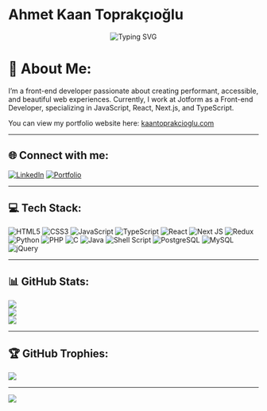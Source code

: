 # Ahmet Kaan Toprakçıoğlu

<div align="center">
  <img src="https://readme-typing-svg.herokuapp.com?font=Fira+Code&weight=500&size=40&pause=1000&color=6AD3F7&center=true&vCenter=true&width=735&lines=Hi+👋;I'm+Kaan+Toprakçıoğlu;Welcome+to+my+profile!" alt="Typing SVG" />
</div>

# 💫 About Me:
I’m a front-end developer passionate about creating performant, accessible, and beautiful web experiences.
Currently, I work at Jotform as a Front-end Developer, specializing in JavaScript, React, Next.js, and TypeScript.

You can view my portfolio website here: [kaantoprakcioglu.com](https://www.kaantoprakcioglu.com/)

---

## 🌐 Connect with me:

[![LinkedIn](https://img.shields.io/badge/LinkedIn-blue?style=flat-square&logo=linkedin&logoColor=white)](https://linkedin.com/in/ahmet-kaan-toprakçıoğlu)
[![Portfolio](https://img.shields.io/badge/Portfolio-gray?style=flat-square&logo=About.me&logoColor=white)](https://www.kaantoprakcioglu.com/)

---

## 💻 Tech Stack:
![HTML5](https://img.shields.io/badge/html5-%23E34F26.svg?style=for-the-badge&logo=html5&logoColor=white)
![CSS3](https://img.shields.io/badge/css3-%231572B6.svg?style=for-the-badge&logo=css3&logoColor=white)
![JavaScript](https://img.shields.io/badge/javascript-%23323330.svg?style=for-the-badge&logo=javascript&logoColor=%23F7DF1E)
![TypeScript](https://img.shields.io/badge/typescript-%23007ACC.svg?style=for-the-badge&logo=typescript&logoColor=white)
![React](https://img.shields.io/badge/react-%2320232a.svg?style=for-the-badge&logo=react&logoColor=%2361DAFB)
![Next JS](https://img.shields.io/badge/Next-black?style=for-the-badge&logo=next.js&logoColor=white)
![Redux](https://img.shields.io/badge/redux-%23593d88.svg?style=for-the-badge&logo=redux&logoColor=white)
![Python](https://img.shields.io/badge/python-3670A0?style=for-the-badge&logo=python&logoColor=ffdd54)
![PHP](https://img.shields.io/badge/php-%23777BB4.svg?style=for-the-badge&logo=php&logoColor=white)
![C](https://img.shields.io/badge/c-%2300599C.svg?style=for-the-badge&logo=c&logoColor=white)
![Java](https://img.shields.io/badge/java-%23ED8B00.svg?style=for-the-badge&logo=java&logoColor=white)
![Shell Script](https://img.shields.io/badge/shell_script-%23121011.svg?style=for-the-badge&logo=gnu-bash&logoColor=white)
![PostgreSQL](https://img.shields.io/badge/postgres-%23316192.svg?style=for-the-badge&logo=postgresql&logoColor=white)
![MySQL](https://img.shields.io/badge/mysql-%2300f.svg?style=for-the-badge&logo=mysql&logoColor=white)
![jQuery](https://img.shields.io/badge/jquery-%230769AD.svg?style=for-the-badge&logo=jquery&logoColor=white)

---

## 📊 GitHub Stats:
![](https://github-readme-stats.vercel.app/api?username=ahmettoprakcioglu&theme=github_dark&hide_border=false&include_all_commits=true&count_private=true)<br/>
![](https://github-readme-streak-stats.herokuapp.com/?user=ahmettoprakcioglu&theme=github_dark&hide_border=false)<br/>
![](https://github-readme-stats.vercel.app/api/top-langs/?username=ahmettoprakcioglu&theme=github_dark&hide_border=false&layout=compact)

---

## 🏆 GitHub Trophies:
![](https://github-profile-trophy.vercel.app/?username=ahmettoprakcioglu&theme=gitdimmed&no-frame=false&no-bg=false&margin-w=4)

---

[![](https://visitcount.itsvg.in/api?id=ahmettoprakcioglu&icon=0&color=0)](https://visitcount.itsvg.in)

<!-- Proudly crafted with ❤️ by Kaan Toprakçıoğlu -->
